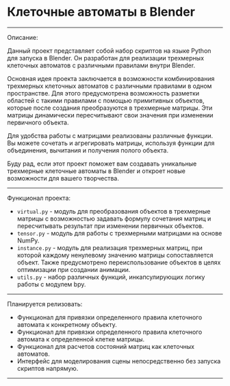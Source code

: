 # Клеточные автоматы в Blender

***

Описание:

Данный проект представляет собой набор скриптов на языке Python для запуска в Blender. Он разработан для реализации трехмерных клеточных автоматов с различными правилами внутри Blender.

Основная идея проекта заключается в возможности комбинирования трехмерных клеточных автоматов с различными правилами в одном пространстве. Для этого предусмотрена возможность разметки областей с такими правилами с помощью примитивных объектов, которые после создания преобразуются в трехмерные матрицы. Эти матрицы динамически пересчитывают свои значения при изменении первичного объекта.

Для удобства работы с матрицами реализованы различные функции. Вы можете сочетать и агрегировать матрицы, используя функции для объединения, вычитания и получения полого объекта.

Буду рад, если этот проект поможет вам создавать уникальные трехмерные клеточные автоматы в Blender и откроет новые возможности для вашего творчества.

***

Функционал проекта:

- `virtual.py` - модуль для преобразования объектов в трехмерные матрицы с возможностью задавать формулу сочетания матриц и пересчитывать результат при изменении первичных объектов.
- `tensor.py` - модуль для работы с трехмерными матрицами на основе NumPy.
- `instance.py` - модуль для реализация трехмерных матриц, при которой каждому ненулевому значению матрицы сопоставляется объект. Также предусмотрено переиспользование объектов в целях оптимизации при создании анимации.
- `utils.py` - набор различных функций, инкапсулирующих логику работы с модулем bpy.

***

Планируется релизовать:

- Функционал для привязки определенного правила клеточного автомата к конкретному объекту.
- Функционал для привязки определенного правила клеточного автомата к определенной клетке матрицы.
- Функционал для расчетов состояний матриц как клеточных автоматов.
- Интерфейс для моделирования сцены непосредственно без запуска скриптов напрямую.

***

